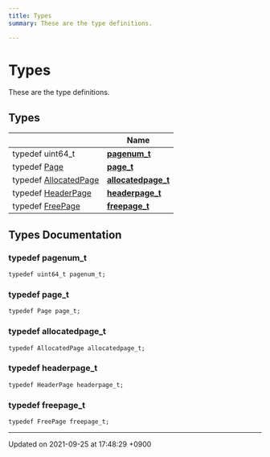 ```yaml
---
title: Types
summary: These are the type definitions. 

---
```


# Types

These are the type definitions. 

## Types

|                | Name           |
| -------------- | -------------- |
| typedef uint64_t | **[pagenum_t](Modules/group__Type.md#typedef-pagenum-t)**  |
| typedef [Page](Classes/structPage.md) | **[page_t](Modules/group__Type.md#typedef-page-t)**  |
| typedef [AllocatedPage](Classes/structAllocatedPage.md) | **[allocatedpage_t](Modules/group__Type.md#typedef-allocatedpage-t)**  |
| typedef [HeaderPage](Classes/structHeaderPage.md) | **[headerpage_t](Modules/group__Type.md#typedef-headerpage-t)**  |
| typedef [FreePage](Classes/structFreePage.md) | **[freepage_t](Modules/group__Type.md#typedef-freepage-t)**  |

## Types Documentation

### typedef pagenum_t

```
typedef uint64_t pagenum_t;
```


### typedef page_t

```
typedef Page page_t;
```


### typedef allocatedpage_t

```
typedef AllocatedPage allocatedpage_t;
```


### typedef headerpage_t

```
typedef HeaderPage headerpage_t;
```


### typedef freepage_t

```
typedef FreePage freepage_t;
```







-------------------------------

Updated on 2021-09-25 at 17:48:29 +0900